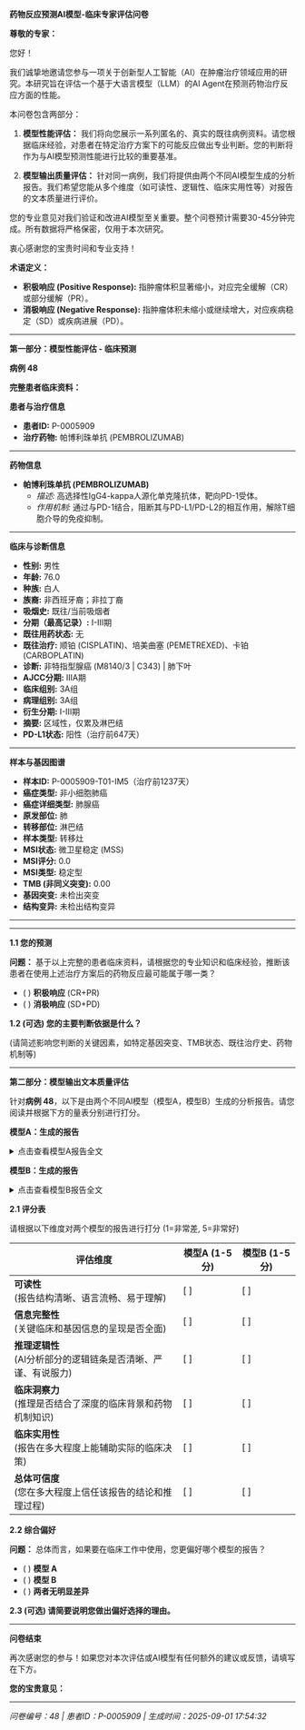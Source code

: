 **药物反应预测AI模型-临床专家评估问卷**

**尊敬的专家：**

您好！

我们诚挚地邀请您参与一项关于创新型人工智能（AI）在肿瘤治疗领域应用的研究。本研究旨在评估一个基于大语言模型（LLM）的AI Agent在预测药物治疗反应方面的性能。

本问卷包含两部分：

1. **模型性能评估：** 我们将向您展示一系列匿名的、真实的既往病例资料。请您根据临床经验，对患者在特定治疗方案下的可能反应做出专业判断。您的判断将作为与AI模型预测性能进行比较的重要基准。

2. **模型输出质量评估：** 针对同一病例，我们将提供由两个不同AI模型生成的分析报告。我们希望您能从多个维度（如可读性、逻辑性、临床实用性等）对报告的文本质量进行评价。

您的专业意见对我们验证和改进AI模型至关重要。整个问卷预计需要30-45分钟完成。所有数据将严格保密，仅用于本次研究。

衷心感谢您的宝贵时间和专业支持！

**术语定义：**

- **积极响应 (Positive Response):** 指肿瘤体积显著缩小，对应完全缓解（CR）或部分缓解（PR）。
- **消极响应 (Negative Response):** 指肿瘤体积未缩小或继续增大，对应疾病稳定（SD）或疾病进展（PD）。

---

**第一部分：模型性能评估 - 临床预测**

**病例 48**

**完整患者临床资料：**


**患者与治疗信息**

- **患者ID:** P-0005909  
- **治疗药物:** 帕博利珠单抗 (PEMBROLIZUMAB)  

---


**药物信息**

- **帕博利珠单抗 (PEMBROLIZUMAB)**  
  - *描述:* 高选择性IgG4-kappa人源化单克隆抗体，靶向PD-1受体。  
  - *作用机制:* 通过与PD-1结合，阻断其与PD-L1/PD-L2的相互作用，解除T细胞介导的免疫抑制。  

---


**临床与诊断信息**

- **性别:** 男性  
- **年龄:** 76.0  
- **种族:** 白人  
- **族裔:** 非西班牙裔；非拉丁裔  
- **吸烟史:** 既往/当前吸烟者  
- **分期（最高记录）:** I-III期  
- **既往用药状态:** 无  
- **既往治疗:** 顺铂 (CISPLATIN)、培美曲塞 (PEMETREXED)、卡铂 (CARBOPLATIN)  
- **诊断:** 非特指型腺癌 (M8140/3 | C343) | 肺下叶  
- **AJCC分期:** IIIA期  
- **临床组别:** 3A组  
- **病理组别:** 3A组  
- **衍生分期:** I-III期  
- **摘要:** 区域性，仅累及淋巴结  
- **PD-L1状态:** 阳性（治疗前647天）  

---


**样本与基因图谱**

- **样本ID:** P-0005909-T01-IM5（治疗前1237天）  
- **癌症类型:** 非小细胞肺癌  
- **癌症详细类型:** 肺腺癌  
- **原发部位:** 肺  
- **转移部位:** 淋巴结  
- **样本类型:** 转移灶  
- **MSI状态:** 微卫星稳定 (MSS)  
- **MSI评分:** 0.0  
- **MSI类型:** 稳定型  
- **TMB (非同义突变):** 0.00  
- **基因突变:** 未检出突变  
- **结构变异:** 未检出结构变异  

---


---

**1.1 您的预测**

**问题：** 基于以上完整的患者临床资料，请根据您的专业知识和临床经验，推断该患者在使用上述治疗方案后的药物反应最可能属于哪一类？

- ( ) **积极响应** (CR+PR)
- ( ) **消极响应** (SD+PD)

**1.2 (可选) 您的主要判断依据是什么？**

(请简述影响您判断的关键因素，如特定基因突变、TMB状态、既往治疗史、药物机制等)

---

**第二部分：模型输出文本质量评估**

针对**病例 48**，以下是由两个不同AI模型（模型A，模型B）生成的分析报告。请您阅读并根据下方的量表分别进行打分。

**模型A：生成的报告**

<details>
<summary>点击查看模型A报告全文</summary>

**精准肿瘤学报告**  

**1. 患者与治疗信息**  
- **患者ID:** P-0005909  
- **治疗药物:** 帕博利珠单抗 (PEMBROLIZUMAB)  

**2. 药物信息**  
**帕博利珠单抗 (PEMBROLIZUMAB)**  
- **描述:** 高选择性IgG4-kappa人源化抗PD-1受体单克隆抗体。  
- **作用机制:** 与PD-1结合，阻断其与PD-L1/PD-L2的相互作用。  

**3. 临床与诊断信息**  
- **性别:** 男性  
- **年龄:** 76.0岁  
- **种族:** 白种人  
- **族裔:** 非西班牙裔；非拉丁裔  
- **吸烟史:** 既往/当前吸烟者  
- **最高记录分期:** I-III期  
- **PD-L1状态:** 阳性（治疗前647天）  
- **既往治疗:** 顺铂 (CISPLATIN)、培美曲塞 (PEMETREXED)、卡铂 (CARBOPLATIN)  
- **诊断:** 非特指型腺癌 | 肺下叶 (M8140/3 | C343)  
- **AJCC分期:** IIIA期  
- **临床/病理学分组:** 3A组  
- **摘要:** 区域性，仅累及淋巴结  

**4. 样本与基因图谱**  
- **样本ID:** P-0005909-T01-IM5（治疗前1237天）  
- **癌症类型:** 非小细胞肺癌（肺腺癌）  
- **原发部位:** 肺  
- **转移部位:** 淋巴结  
- **样本类型:** 转移灶  
- **MSI状态:** 稳定型 (MSS)  
- **MSI评分:** 0.0  
- **TMB（非同义突变）:** 0.00  
- **突变/结构变异:** 未检出  

**5. AI生成分析**  
**预测治疗反应评分:** 0.580 / 1.0  
（分数越接近1，表示积极响应的可能性越高。）  

**推理依据**  
- **遗传因素:**  
  - 未检出突变；依赖MSI/TMB/PD-L1指标。  
  - MSS（微卫星稳定）及TMB=0.00提示基因组异质性低，对免疫治疗反应较差。  
  - PD-L1阳性（"是"）表明潜在免疫逃逸机制，支持帕博利珠单抗疗效。  

- **临床决定因素:**  
  1. **PD-L1阳性:** 提示对抗PD-1疗法可能有效，但表达水平未明确。  
  2. **组织学类型:** 临床试验显示肺腺癌对PD-1/PD-L1抑制剂反应存在差异。  
  3. **既往化疗:** 含顺铂方案可能影响耐药性（数据有限）。  
  4. **年龄/吸烟史:** 高龄及吸烟相关炎症可能降低疗效。  

**注:** 该评分基于AI模型对现有数据的评估，建议临床验证。  

---  
*关键要求：保留原始医学逻辑，仅删减冗余文本。*

</details>

**模型B：生成的报告**

<details>
<summary>点击查看模型B报告全文</summary>

**精准肿瘤学报告**  

---  

**1. 患者与治疗信息**  
- **患者ID:** P-0005909  
- **治疗药物:** 帕博利珠单抗 (PEMBROLIZUMAB)  

---  

**2. 药物信息**  
- **帕博利珠单抗 (PEMBROLIZUMAB)**  
  - *描述:* 高选择性IgG4-kappa人源化单克隆抗体，靶向PD-1受体。  
  - *作用机制:* 通过与PD-1结合，阻断其与PD-L1/PD-L2的相互作用，解除T细胞介导的免疫抑制。  

---  

**3. 临床与诊断信息**  
- **性别:** 男性  
- **年龄:** 76.0  
- **种族:** 白人  
- **族裔:** 非西班牙裔；非拉丁裔  
- **吸烟史:** 既往/当前吸烟者  
- **分期（最高记录）:** I-III期  
- **既往用药状态:** 无  
- **既往治疗:** 顺铂 (CISPLATIN)、培美曲塞 (PEMETREXED)、卡铂 (CARBOPLATIN)  
- **诊断:** 非特指型腺癌 (M8140/3 | C343) | 肺下叶  
- **AJCC分期:** IIIA期  
- **临床组别:** 3A组  
- **病理组别:** 3A组  
- **衍生分期:** I-III期  
- **摘要:** 区域性，仅累及淋巴结  
- **PD-L1状态:** 阳性（治疗前647天）  

---  

**4. 样本与基因图谱**  
- **样本ID:** P-0005909-T01-IM5（治疗前1237天）  
- **癌症类型:** 非小细胞肺癌  
- **癌症详细类型:** 肺腺癌  
- **原发部位:** 肺  
- **转移部位:** 淋巴结  
- **样本类型:** 转移灶  
- **MSI状态:** 微卫星稳定 (MSS)  
- **MSI评分:** 0.0  
- **MSI类型:** 稳定型  
- **TMB (非同义突变):** 0.00  
- **基因突变:** 未检出突变  
- **结构变异:** 未检出结构变异  

---  

**5. AI生成分析**  
**预测治疗反应评分:** 0.486 / 1.0  
*(分数越接近1，表示积极响应的可能性越高。)*  

**推理依据**  
- **PD-L1阳性:** 由于PD-1/PD-L1阻断机制，是帕博利珠单抗疗效的强预测因子。  
- **TMB与MSI状态:** MSS且TMB为0.00提示低突变负荷，但PD-L1阳性可能弥补这一局限。  
- **临床分期与既往治疗:** IIIA期且既往接受化疗（顺铂/培美曲塞/卡铂），支持帕博利珠单抗在晚期疾病中的免疫调节作用。  
- **人口统计学特征:** 年龄（76岁）和吸烟史与肺腺癌PD-L1高表达相关。  
- **局限性:** 评分平衡了PD-L1阳性（有利）与低TMB（中性）的影响。缺乏可操作突变强化了对PD-L1的依赖。  

**临床意义**  
- 监测免疫相关不良事件及疾病进展。  
- 若出现进展，考虑联合治疗（如化疗）。  

**注:** 该评分因仅依赖PD-L1而呈中等置信度，建议临床验证。  

---  
*保留所有原始实验室结果及医学逻辑，冗余文本已删减以确保清晰度。*

</details>

**2.1 评分表**

请根据以下维度对两个模型的报告进行打分 (1=非常差, 5=非常好)

| **评估维度** | **模型A (1-5分)** | **模型B (1-5分)** |
|-------------|------------------|------------------|
| **可读性**<br>(报告结构清晰、语言流畅、易于理解) | [ ] | [ ] |
| **信息完整性**<br>(关键临床和基因信息的呈现是否全面) | [ ] | [ ] |
| **推理逻辑性**<br>(AI分析部分的逻辑链条是否清晰、严谨、有说服力) | [ ] | [ ] |
| **临床洞察力**<br>(推理是否结合了深度的临床背景和药物机制知识) | [ ] | [ ] |
| **临床实用性**<br>(报告在多大程度上能辅助实际的临床决策) | [ ] | [ ] |
| **总体可信度**<br>(您在多大程度上信任该报告的结论和推理过程) | [ ] | [ ] |

**2.2 综合偏好**

**问题：** 总体而言，如果要在临床工作中使用，您更偏好哪个模型的报告？

- ( ) **模型 A**
- ( ) **模型 B**
- ( ) **两者无明显差异**

**2.3 (可选) 请简要说明您做出偏好选择的理由。**

---

**问卷结束**

再次感谢您的参与！如果您对本次评估或AI模型有任何额外的建议或反馈，请填写在下方。

**您的宝贵意见：**

---

*问卷编号：48 | 患者ID：P-0005909 | 生成时间：2025-09-01 17:54:32*
